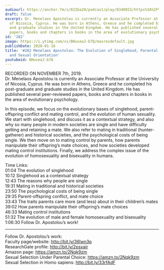 ```yaml
---
audiourl: https://anchor.fm/s/822ba20/podcast/play/8340853/https%3A%2F%2Fd3ctxlq1ktw2nl.cloudfront.net%2Fproduction%2F2019-10-8%2F33419732-44100-2-6adeda955eb35.m4a
draft: false
excerpt: Dr. Menelaos Apostolou is currently an Associate Professor at the University
  of Nicosia, Cyprus. He was born in Athens, Greece and he completed his post-graduate
  and graduate studies in the United Kingdom. He has published several peer-reviewed
  papers, books and chapters in books in the area of evolutionary psychology.
id: '282'
image: https://i.ytimg.com/vi/BHuseaJ-b7Q/maxresdefault.jpg
publishDate: 2020-01-16
title: '#282 Menelaos Apostolou: The Evolution of Singlehood, Parental Mate Choice,
  and Sexual Orientation'
youtubeid: BHuseaJ-b7Q
---
```

<div class="timelinks">

RECORDED ON NOVEMBER 7th, 2019.  
Dr. Menelaos Apostolou is currently an Associate Professor at the University of Nicosia, Cyprus. He was born in Athens, Greece and he completed his post-graduate and graduate studies in the United Kingdom. He has published several peer-reviewed papers, books and chapters in books in the area of evolutionary psychology.

In this episode, we focus on the evolutionary bases of singlehood, parent-offspring conflict and mating control, and the evolution of human sexuality. We start with singlehood, and discuss it as a contextual strategy, and also why so many people in modern societies are single and have difficulty getting and retaining a mate. We also refer to mating in traditional (hunter-gatherer) and historical societies, and the psychological costs of being single. We then move on to mating control by parents, how parents manipulate their offspring’s mate choices, and how societies developed mating control institutions. Finally, we address the complex issue of the evolution of homosexuality and bisexuality in humans.

Time Links:  
<time>01:04</time> The evolution of singlehood  
<time>10:12</time> Singlehood as a contextual strategy  
<time>12:43</time> The reasons why people are single  
<time>19:31</time> Mating in traditional and historical societies   
<time>23:50</time> The psychological costs of being single  
<time>29:35</time> Parent-offspring conflict, and mate choice  
<time>33:43</time> The traits parents care more (and less) about in their children’s mates  
<time>39:02</time> How parents manipulate their offspring’s mate choices  
<time>46:33</time> Mating control institutions  
<time>51:32</time> The evolution of male and female homosexuality and bisexuality  
<time>1:06:30</time> Follow Dr. Apostolou’s work!

---

Follow Dr. Apostolou’s work:  
Faculty page/website: http://bit.ly/36lwn3p  
ResearchGate profile: http://bit.ly/2psxair  
Amazon page: https://amzn.to/2Nqk9zm  
Sexual Selection Under Parental Choice: https://amzn.to/2Nqk9zm  
Sexual Selection in Homo sapiens: http://bit.ly/33rfAdF
</div>

